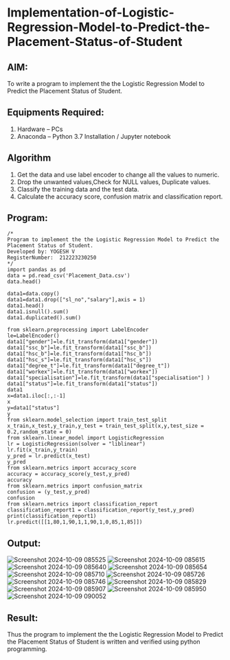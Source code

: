 # Implementation-of-Logistic-Regression-Model-to-Predict-the-Placement-Status-of-Student

## AIM:
To write a program to implement the the Logistic Regression Model to Predict the Placement Status of Student.

## Equipments Required:
1. Hardware – PCs
2. Anaconda – Python 3.7 Installation / Jupyter notebook

## Algorithm
1. Get the data and use label encoder to change all the values to numeric.
2. Drop the unwanted values,Check for NULL values, Duplicate values.
3. Classify the training data and the test data. 
4. Calculate the accuracy score, confusion matrix and classification report.

## Program:
```
/*
Program to implement the the Logistic Regression Model to Predict the Placement Status of Student.
Developed by: YOGESH V
RegisterNumber:  212223230250
*/
import pandas as pd
data = pd.read_csv('Placement_Data.csv')
data.head()

data1=data.copy()
data1=data1.drop(["sl_no","salary"],axis = 1)
data1.head()
data1.isnull().sum()
data1.duplicated().sum()

from sklearn.preprocessing import LabelEncoder
le=LabelEncoder()
data1["gender"]=le.fit_transform(data1["gender"])
data1["ssc_b"]=le.fit_transform(data1["ssc_b"])
data1["hsc_b"]=le.fit_transform(data1["hsc_b"])
data1["hsc_s"]=le.fit_transform(data1["hsc_s"])
data1["degree_t"]=le.fit_transform(data1["degree_t"])
data1["workex"]=le.fit_transform(data1["workex"])
data1["specialisation"]=le.fit_transform(data1["specialisation"] )
data1["status"]=le.fit_transform(data1["status"])
data1
x=data1.iloc[:,:-1]
x
y=data1["status"]
y
from sklearn.model_selection import train_test_split
x_train,x_test,y_train,y_test = train_test_split(x,y,test_size = 0.2,random_state = 0)
from sklearn.linear_model import LogisticRegression
lr = LogisticRegression(solver = "liblinear")
lr.fit(x_train,y_train)
y_pred = lr.predict(x_test)
y_pred
from sklearn.metrics import accuracy_score
accuracy = accuracy_score(y_test,y_pred)
accuracy
from sklearn.metrics import confusion_matrix
confusion = (y_test,y_pred)
confusion
from sklearn.metrics import classification_report
classification_report1 = classification_report(y_test,y_pred)
print(classification_report1)
lr.predict([[1,80,1,90,1,1,90,1,0,85,1,85]])
```
## Output:
![Screenshot 2024-10-09 085525](https://github.com/user-attachments/assets/2c74cc06-f936-4f2c-b2e5-950da5778245)
![Screenshot 2024-10-09 085615](https://github.com/user-attachments/assets/c0a4163e-32ca-468b-8995-be16f0774ecb)
![Screenshot 2024-10-09 085640](https://github.com/user-attachments/assets/43a4b9ed-7f75-4af4-8183-394eef9635f9)
![Screenshot 2024-10-09 085654](https://github.com/user-attachments/assets/7451af6e-5b23-47cf-85ce-c72133413519)
![Screenshot 2024-10-09 085710](https://github.com/user-attachments/assets/f9cb8511-f24d-4dd4-aa72-6af9395dd207)
![Screenshot 2024-10-09 085726](https://github.com/user-attachments/assets/c00779e5-364a-4b59-beb9-af7dfbedd4ef)
![Screenshot 2024-10-09 085746](https://github.com/user-attachments/assets/11bfd70b-36f2-4f95-831d-13bb5bd1b192)
![Screenshot 2024-10-09 085829](https://github.com/user-attachments/assets/6cf13b97-ea87-46e0-9f1e-715031cbf0e9)
![Screenshot 2024-10-09 085907](https://github.com/user-attachments/assets/19b2d19c-b4ca-4eaa-bce7-f13d25a2a8b9)
![Screenshot 2024-10-09 085950](https://github.com/user-attachments/assets/d6c0ae5f-77be-4bf1-b6ba-0e173ca2facc)
![Screenshot 2024-10-09 090052](https://github.com/user-attachments/assets/3fd15e87-b394-44d2-96ca-1bc8a7ded678)

## Result:
Thus the program to implement the the Logistic Regression Model to Predict the Placement Status of Student is written and verified using python programming.
